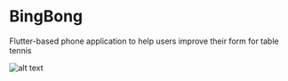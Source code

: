 # BingBong
Flutter-based phone application to help users improve their form for table tennis

![alt text](https://tinyurl.com/bingbongguy)
